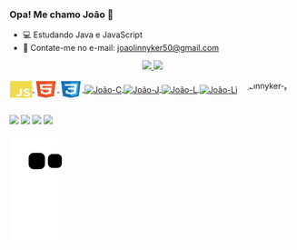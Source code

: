 ### Opa! Me chamo João 👋
- 💻 Estudando Java e JavaScript
- 💬 Contate-me no e-mail: joaolinnyker50@gmail.com
 
<div align="center">
  <a href="https://github.com/LinnykerJ">
  <img height="180em" src="https://github-readme-stats.vercel.app/api?username=LinnykerJ&show_icons=true&theme=dark&include_all_commits=true&count_private=true"/>
  <img height="180em" src="https://github-readme-stats.vercel.app/api/top-langs/?username=LinnykerJ&layout=compact&langs_count=7&theme=dark"/>
</div>
  
<div style="display: inline_block"><br>
  <img align="center" alt="João-Js" height="30" width="40" src="https://raw.githubusercontent.com/devicons/devicon/master/icons/javascript/javascript-plain.svg">
  <img align="center" alt="João-HTML" height="30" width="40" src="https://raw.githubusercontent.com/devicons/devicon/master/icons/html5/html5-original.svg">
  <img align="center" alt="João-CSS" height="30" width="40" src="https://raw.githubusercontent.com/devicons/devicon/master/icons/css3/css3-original.svg">
  <img align="center" alt="João-C" height="30" width="40" src="https://cdn.jsdelivr.net/gh/devicons/devicon/icons/c/c-original.svg">
  <img align="center" alt="João-J" height="30" width="40" src="https://cdn.jsdelivr.net/gh/devicons/devicon/icons/java/java-plain.svg">
  <img align="center" alt="João-L" height="30" width="40" src="https://cdn.jsdelivr.net/gh/devicons/devicon/icons/lua/lua-plain-wordmark.svg">
  <img align="center" alt="João-Li" height="30" width="40" src="https://cdn.jsdelivr.net/gh/devicons/devicon/icons/linux/linux-original.svg">
  <img align="right" alt="Linnyker-pic" height="150" style="border-radius:50px;"      src="https://cdn.discordapp.com/attachments/330813818085310476/911357590368292954/b3a45e07222b8be77ade801fb4a03b0a.gif">
</div>
  
  ##
  
 <div>
  <a href="https://www.linkedin.com/in/joão-vitor-09717b223/" target="_blank"><img src="https://img.shields.io/badge/LinkedIn-0077B5?style=for-the-badge&logo=linkedin&logoColor=white" target="_blank"></a>
  <a href="https://discord.gg/248066385790500864" target="_blank"><img src="https://img.shields.io/badge/Discord-7289DA?style=for-the-badge&logo=discord&logoColor=white" target="_blank"></a> 
  <a href = "mailto:joaolinnyker50@gmail.com"><img src="https://img.shields.io/badge/-Gmail-%23333?style=for-the-badge&logo=gmail&logoColor=white" target="_blank"></a>
  <a href = "https://steamcommunity.com/id/bytheend/"><img src="https://img.shields.io/badge/Steam-000000?style=for-the-badge&logo=steam&logoColor=white"><a/>        
 </div>
   
   ![Snake animation](https://github.com/LinnykerJ/LinnykerJ/blob/output/github-contribution-grid-snake.svg)
 
  
   
